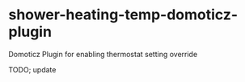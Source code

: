 # shower-heating-temp-domoticz-plugin
Domoticz Plugin for enabling thermostat setting override 

TODO; update